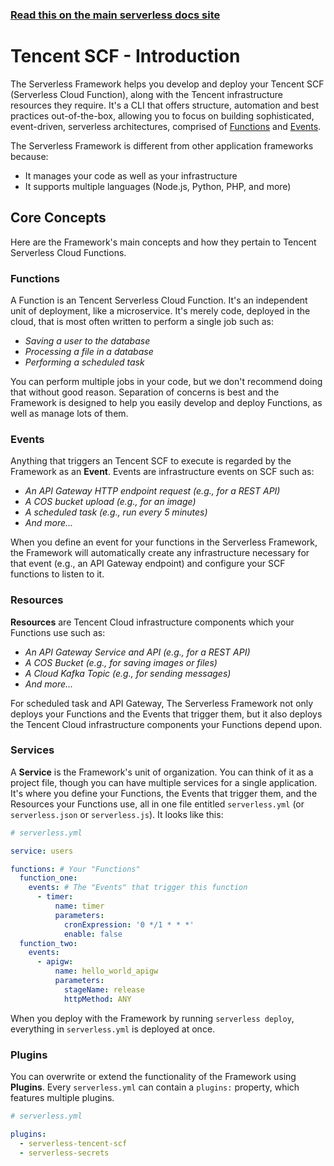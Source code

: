 <!--
title: Tencent Cloud - Serverless Cloud Function (SCF) Guide - Introduction | Serverless Framework
menuText: Intro
menuOrder: 1
description: An introduction to using Tencent Cloud's Serverless Cloud Function (SCF) with the Serverless Framework.
layout: Doc
-->

<!-- DOCS-SITE-LINK:START automatically generated  -->

### [Read this on the main serverless docs site](https://www.serverless.com/framework/docs/providers/tencent/guide/intro/)

<!-- DOCS-SITE-LINK:END -->

# Tencent SCF - Introduction

The Serverless Framework helps you develop and deploy your Tencent SCF (Serverless Cloud Function), along with the Tencent infrastructure resources they require. It's a CLI that offers structure, automation and best practices out-of-the-box, allowing you to focus on building sophisticated, event-driven, serverless architectures, comprised of [Functions](#functions) and [Events](#events).

The Serverless Framework is different from other application frameworks because:

- It manages your code as well as your infrastructure
- It supports multiple languages (Node.js, Python, PHP, and more)

## Core Concepts

Here are the Framework's main concepts and how they pertain to Tencent Serverless Cloud Functions.

### Functions

A Function is an Tencent Serverless Cloud Function. It's an independent unit of deployment, like a microservice. It's merely code, deployed in the cloud, that is most often written to perform a single job such as:

- _Saving a user to the database_
- _Processing a file in a database_
- _Performing a scheduled task_

You can perform multiple jobs in your code, but we don't recommend doing that without good reason. Separation of concerns is best and the Framework is designed to help you easily develop and deploy Functions, as well as manage lots of them.

### Events

Anything that triggers an Tencent SCF to execute is regarded by the Framework as an **Event**. Events are infrastructure events on SCF such as:

- _An API Gateway HTTP endpoint request (e.g., for a REST API)_
- _A COS bucket upload (e.g., for an image)_
- _A scheduled task (e.g., run every 5 minutes)_
- _And more..._

When you define an event for your functions in the Serverless Framework, the Framework will automatically create any infrastructure necessary for that event (e.g., an API Gateway endpoint) and configure your SCF functions to listen to it.

### Resources

**Resources** are Tencent Cloud infrastructure components which your Functions use such as:

- _An API Gateway Service and API (e.g., for a REST API)_
- _A COS Bucket (e.g., for saving images or files)_
- _A Cloud Kafka Topic (e.g., for sending messages)_
- _And more..._

For scheduled task and API Gateway, The Serverless Framework not only deploys your Functions and the Events that trigger them, but it also deploys the Tencent Cloud infrastructure components your Functions depend upon.

### Services

A **Service** is the Framework's unit of organization. You can think of it as a project file, though you can have multiple services for a single application. It's where you define your Functions, the Events that trigger them, and the Resources your Functions use, all in one file entitled `serverless.yml` (or `serverless.json` or `serverless.js`). It looks like this:

```yml
# serverless.yml

service: users

functions: # Your "Functions"
  function_one:
    events: # The "Events" that trigger this function
      - timer:
          name: timer
          parameters:
            cronExpression: '0 */1 * * *'
            enable: false
  function_two:
    events:
      - apigw:
          name: hello_world_apigw
          parameters:
            stageName: release
            httpMethod: ANY
```

When you deploy with the Framework by running `serverless deploy`, everything in `serverless.yml` is deployed at once.

### Plugins

You can overwrite or extend the functionality of the Framework using **Plugins**. Every `serverless.yml` can contain a `plugins:` property, which features multiple plugins.

```yml
# serverless.yml

plugins:
  - serverless-tencent-scf
  - serverless-secrets
```
